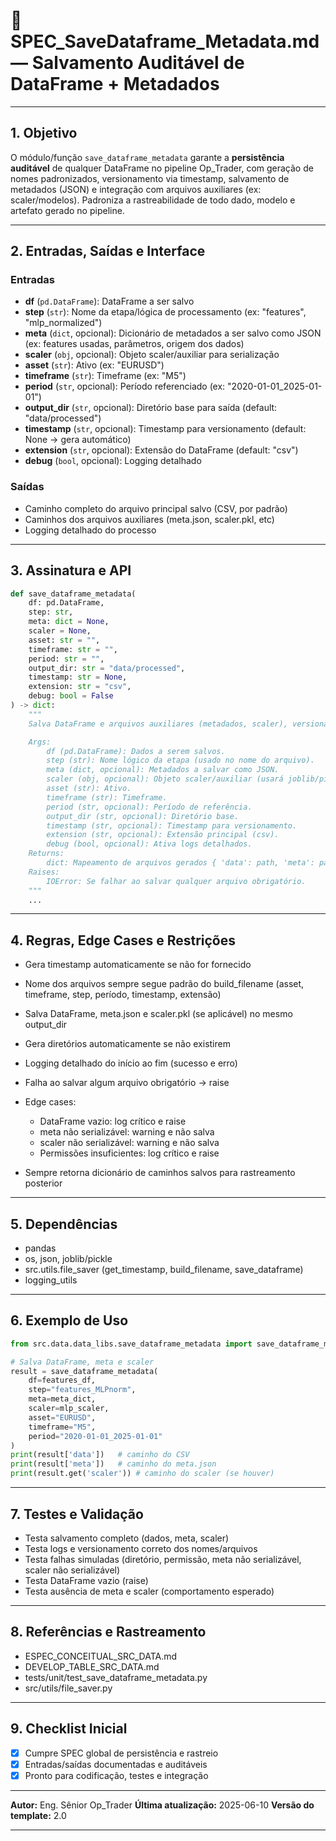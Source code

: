 # 📄 SPEC\_SaveDataframe\_Metadata.md — Salvamento Auditável de DataFrame + Metadados

---

## 1. Objetivo

O módulo/função `save_dataframe_metadata` garante a **persistência auditável** de qualquer DataFrame no pipeline Op\_Trader, com geração de nomes padronizados, versionamento via timestamp, salvamento de metadados (JSON) e integração com arquivos auxiliares (ex: scaler/modelos). Padroniza a rastreabilidade de todo dado, modelo e artefato gerado no pipeline.

---

## 2. Entradas, Saídas e Interface

### Entradas

* **df** (`pd.DataFrame`): DataFrame a ser salvo
* **step** (`str`): Nome da etapa/lógica de processamento (ex: "features", "mlp\_normalized")
* **meta** (`dict`, opcional): Dicionário de metadados a ser salvo como JSON (ex: features usadas, parâmetros, origem dos dados)
* **scaler** (`obj`, opcional): Objeto scaler/auxiliar para serialização
* **asset** (`str`): Ativo (ex: "EURUSD")
* **timeframe** (`str`): Timeframe (ex: "M5")
* **period** (`str`, opcional): Período referenciado (ex: "2020-01-01\_2025-01-01")
* **output\_dir** (`str`, opcional): Diretório base para saída (default: "data/processed")
* **timestamp** (`str`, opcional): Timestamp para versionamento (default: None → gera automático)
* **extension** (`str`, opcional): Extensão do DataFrame (default: "csv")
* **debug** (`bool`, opcional): Logging detalhado

### Saídas

* Caminho completo do arquivo principal salvo (CSV, por padrão)
* Caminhos dos arquivos auxiliares (meta.json, scaler.pkl, etc)
* Logging detalhado do processo

---

## 3. Assinatura e API

```python
def save_dataframe_metadata(
    df: pd.DataFrame,
    step: str,
    meta: dict = None,
    scaler = None,
    asset: str = "",
    timeframe: str = "",
    period: str = "",
    output_dir: str = "data/processed",
    timestamp: str = None,
    extension: str = "csv",
    debug: bool = False
) -> dict:
    """
    Salva DataFrame e arquivos auxiliares (metadados, scaler), versionando e logando tudo.

    Args:
        df (pd.DataFrame): Dados a serem salvos.
        step (str): Nome lógico da etapa (usado no nome do arquivo).
        meta (dict, opcional): Metadados a salvar como JSON.
        scaler (obj, opcional): Objeto scaler/auxiliar (usará joblib/pickle).
        asset (str): Ativo.
        timeframe (str): Timeframe.
        period (str, opcional): Período de referência.
        output_dir (str, opcional): Diretório base.
        timestamp (str, opcional): Timestamp para versionamento.
        extension (str, opcional): Extensão principal (csv).
        debug (bool, opcional): Ativa logs detalhados.
    Returns:
        dict: Mapeamento de arquivos gerados { 'data': path, 'meta': path, 'scaler': path (opcional) }
    Raises:
        IOError: Se falhar ao salvar qualquer arquivo obrigatório.
    """
    ...
```

---

## 4. Regras, Edge Cases e Restrições

* Gera timestamp automaticamente se não for fornecido
* Nome dos arquivos sempre segue padrão do build\_filename (asset, timeframe, step, período, timestamp, extensão)
* Salva DataFrame, meta.json e scaler.pkl (se aplicável) no mesmo output\_dir
* Gera diretórios automaticamente se não existirem
* Logging detalhado do início ao fim (sucesso e erro)
* Falha ao salvar algum arquivo obrigatório → raise
* Edge cases:

  * DataFrame vazio: log crítico e raise
  * meta não serializável: warning e não salva
  * scaler não serializável: warning e não salva
  * Permissões insuficientes: log crítico e raise
* Sempre retorna dicionário de caminhos salvos para rastreamento posterior

---

## 5. Dependências

* pandas
* os, json, joblib/pickle
* src.utils.file\_saver (get\_timestamp, build\_filename, save\_dataframe)
* logging\_utils

---

## 6. Exemplo de Uso

```python
from src.data.data_libs.save_dataframe_metadata import save_dataframe_metadata

# Salva DataFrame, meta e scaler
result = save_dataframe_metadata(
    df=features_df,
    step="features_MLPnorm",
    meta=meta_dict,
    scaler=mlp_scaler,
    asset="EURUSD",
    timeframe="M5",
    period="2020-01-01_2025-01-01"
)
print(result['data'])   # caminho do CSV
print(result['meta'])   # caminho do meta.json
print(result.get('scaler')) # caminho do scaler (se houver)
```

---

## 7. Testes e Validação

* Testa salvamento completo (dados, meta, scaler)
* Testa logs e versionamento correto dos nomes/arquivos
* Testa falhas simuladas (diretório, permissão, meta não serializável, scaler não serializável)
* Testa DataFrame vazio (raise)
* Testa ausência de meta e scaler (comportamento esperado)

---

## 8. Referências e Rastreamento

* ESPEC\_CONCEITUAL\_SRC\_DATA.md
* DEVELOP\_TABLE\_SRC\_DATA.md
* tests/unit/test\_save\_dataframe\_metadata.py
* src/utils/file\_saver.py

---

## 9. Checklist Inicial

* [x] Cumpre SPEC global de persistência e rastreio
* [x] Entradas/saídas documentadas e auditáveis
* [x] Pronto para codificação, testes e integração

---

**Autor:** Eng. Sênior Op\_Trader
**Última atualização:** 2025-06-10
**Versão do template:** 2.0

---
